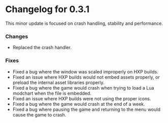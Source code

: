 # Changelog for 0.3.1

This minor update is focused on crash handling, stability and performance.

### Changes
- Replaced the crash handler.
### Fixes
- Fixed a bug where the window was scaled improperly on HXP builds.
- Fixed an issue where HXP builds would not embed assets properly, or preload the internal asset libraries properly.
- Fixed a bug where the game would crash when trying to load a Lua modchart when the file is embedded.
- Fixed an issue where HXP builds were not using the proper icons.
- Fixed a bug where the game would crash at the end of a week.
- Fixed a bug where pausing the game and returning to the menu would cause the game to crash.
